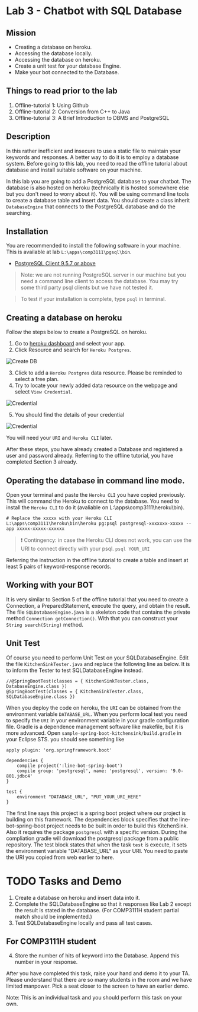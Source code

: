 # Lab 3 - Chatbot with SQL Database

## Mission

* Creating a database on heroku.
* Accessing the database locally.
* Accessing the database on heroku.
* Create a unit test for your database Engine.
* Make your bot connected to the Database.


## Things to read prior to the lab

1. Offline-tutorial 1: Using Github
2. Offline-tutorial 2: Conversion from C++ to Java
3. Offline-tutorial 3: A Brief Introduction to DBMS and PostgreSQL

## Description

In this rather inefficient and insecure to use a static file to maintain your keywords and responses. A better way to do it is to employ a database system. Before going to this lab, you need to read the offline tutorial about database and install suitable software on your machine.

In this lab you are going to add a PostgreSQL database to your chatbot. The database is also hosted on heroku (technically it is hosted somewhere else but you don't need to worry about it). You will be using command line tools to create a database table and insert data. You should create a class inherit `DatabaseEngine` that connects to the PostgreSQL database and do the searching. 

## Installation

You are recommended to install the following software in your machine. This is available at lab `L:\apps\comp3111\pgsql\bin`.

* [PostgreSQL Client 9.5.7 or above](https://www.postgresql.org/download/)

> Note: we are not running PostgreSQL server in our machine but you need a command line client to access the database. You may try some third party psql clients but we have not tested it.

> To test if your installation is complete, type `psql` in terminal.


## Creating a database on heroku

Follow the steps below to create a PostgreSQL on heroku.

1. Go to [heroku dashboard](https://dashboard.heroku.com/) and select your app. 
2. Click Resource and search for `Heroku Postgres`.

![Create DB](docs/img/lab3/addDB.png)

3. Click to add a `Heroku Postgres` data resource. Please be reminded to select a free plan.
4. Try to locate your newly added data resource on the webpage and select `View Credential`.

![Credential](docs/img/lab3/viewCredential.png)

5. You should find the details of your credential


![Credential](docs/img/lab3/credential.png)

You will need your `URI` and `Heroku CLI` later.

After these steps, you have already created a Database and registered a user and password already. Referring to the offline tutorial, you have completed Section 3 already.




## Operating the database in command line mode.

Open your terminal and paste the `Heroku CLI` you have copied previously. This will command the Heroku to connect to the database. You need to install the `Heroku CLI` to do it (avaliable on L:\apps\comp3111\heroku\bin).
```
# Replace the xxxxx with your Heroku CLI
L:\apps\comp3111\heroku\bin\heroku pg:psql postgresql-xxxxxxx-xxxxx --app xxxxx-xxxxx-xxxxxx 
```

> :exclamation: Contingency: in case the Heroku CLI does not work, you can use the URI to connect directly with your psql.
> ``` psql YOUR_URI  ```


Referring the instruction in the offline tutorial to create a table and insert at least 5 pairs of keyword-response records.


## Working with your BOT

It is very similar to Section 5 of the offline tutorial that you need to create a Connection, a PreparedStatement, execute the query, and obtain the result. The file `SQLDatabaseEngine.java` is a skeleton code that contains the private method `Connection getConnection()`. With that you can construct your `String search(String)` method.

## Unit Test

Of course you need to perform Unit Test on your SQLDatabaseEngine. Edit the file `KitchenSinkTester.java` and replace the following line as below. It is to inform the Tester to test SQLDatabaseEngine instead.
```
//@SpringBootTest(classes = { KitchenSinkTester.class, DatabaseEngine.class })
@SpringBootTest(classes = { KitchenSinkTester.class, SQLDatabaseEngine.class })
```

When you deploy the code on heroku, the `URI` can be obtained from the environment variable `DATABASE_URL`. When you perform local test you need to specify the `URI` in your environment variable in your gradle configuration file. Gradle is a dependence management software like makefile, but it is more advanced. Open `sample-spring-boot-kitchensink/build.gradle` in your Eclipse STS. you should see something like

```
apply plugin: 'org.springframework.boot'

dependencies {
    compile project(':line-bot-spring-boot')
    compile group: 'postgresql', name: 'postgresql', version: '9.0-801.jdbc4'
}

test {
    environment "DATABASE_URL", "PUT_YOUR_URI_HERE" 
}
``` 

The first line says this project is a spring boot project where our project is building on this framework. The dependencies block specifies that the line-bot-spring-boot project needs to be built in order to build this KitchenSink. Also it requires the package `postgresql` with a specific version. During the compliation gradle will download the postgresql package from a public repository. The test block states that when the task `test` is execute, it sets the environment variable "DATABASE_URL" as your URI. You need to paste the URI you copied from web earlier to here. 


# TODO Tasks and Demo

1. Create a database on heroku and insert data into it.
2. Complete the SQLDatabaseEngine so that it responses like Lab 2 except the result is stated in the database. (For COMP3111H student partial match should be implemented.)
3. Test SQLDatabaseEngine locally and pass all test cases.


## For COMP3111H student

4. Store the number of hits of keyword into the Database. Append this number in your response.

After you have completed this task, raise your hand and demo it to your TA. Please understand that there are so many students in the room and we have limited manpower. Pick a seat closer to the screen to have an earlier demo.

Note: This is an individual task and you should perform this task on your own.


